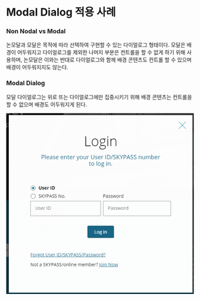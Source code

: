 # Modal Dialog 적용 사례

### Non Nodal vs Modal

논모달과 모달은 목적에 따라 선택하여 구현할 수 있는 다이얼로그 형태이다. 모달은 배경이 어두워지고 다이얼로그를 제외한 나머지 부분은 컨트롤을 할 수 없게 하기 위해 사용하며, 논모달은 이와는 반대로 다이얼로그와 함께 배경 콘텐츠도 컨트롤 할 수 있으며 배경이 어두워지지도 않는다.

### Modal Dialog

모달 다이얼로그는 위로 뜨는 다이얼로그에만 집중시키기 위해 배경 콘텐츠는 컨트롤을 할 수 없으며 배경도 어두워지게 된다.

![](../../.gitbook/assets/515.png)

